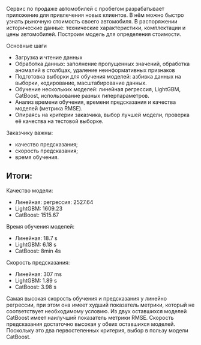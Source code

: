 Сервис по продаже автомобилей с пробегом разрабатывает приложение для привлечения новых клиентов. В нём можно быстро узнать рыночную стоимость своего автомобиля. В распоряжении исторические данные: технические характеристики, комплектации и цены автомобилей. Построим модель для определения стоимости.

Основные шаги

- Загрузка и чтение данных
- Обработка данных: заполнение пропущенных значений, обработка аномалий в столбцах, удаление неинформативных признаков
- Подготовка выборки для обучения моделей: азбивка данных на выборки, кодирование, масштабирование данных.
- Обучение нескольких моделей: линейная регрессия, LightGBM, CatBoost, использование разных гиперпараметров.
- Анализ времени обучения, времени предсказания и качества моделей (метрика RMSE).
- Опираясь на критерии заказчика, выбор лучшей модели, проверка её качества на тестовой выборке.

Заказчику важны:
- качество предсказания;
- скорость предсказания;
- время обучения.



## Итоги:

Качество модели:
- Линейная: регрессия: 2527.64
- LightGBM: 1609.23
- CatBoost: 1515.67

Время обучения моделей:
- Линейная: 18.7 s
- LightGBM: 6.18 s
- CatBoost: 8min 4s

Скорость предсказания:
- Линейная: 307 ms
- LightGBM: 1.89 s
- CatBoost: 3.98 s

Самая высокая скорость обучения и предсказания у линейно регрессии, при этом она имеет худший показатель метрики, который не соответствует необходимому условию. 
Из двух оставшихся моделей CatBoost имеет наилучший показатель метрики RMSE. Скорость предсказания достаточно высокая у обеих оставшихся моделей. Поскольку это два первостепенных критерия, выбор в пользу модели CatBoost.
